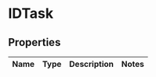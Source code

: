 
# IDTask

## Properties
Name | Type | Description | Notes
------------ | ------------- | ------------- | -------------



